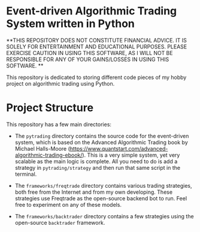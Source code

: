 # Event-driven Algorithmic Trading System written in Python

**THIS REPOSITORY DOES NOT CONSTITUTE FINANCIAL ADVICE. IT IS SOLELY FOR ENTERTAINMENT AND EDUCATIONAL PURPOSES. PLEASE EXERCISE CAUTION IN USING THIS SOFTWARE, AS I WILL NOT BE RESPONSIBLE FOR ANY OF YOUR GAINS/LOSSES IN USING THIS SOFTWARE. **

This repository is dedicated to storing different code pieces of my hobby project on algorithmic trading using Python.

# Project Structure
This repository has a few main directories:

- The `pytrading` directory contains the source code for the event-driven system, which is based on the Advanced Algorithmic Trading book by Michael Halls-Moore (https://www.quantstart.com/advanced-algorithmic-trading-ebook/). This is a very simple system, yet very scalable as the main logic is complete. All you need to do is add a strategy in `pytrading/strategy` and then run that same script in the terminal.

- The `frameworks/freqtrade` directory contains various trading strategies, both free from the Internet and from my own developing. These strategies use Freqtrade as the open-source backend bot to run. Feel free to experiment on any of these models.

- The `frameworks/backtrader` directory contains a few strategies using the open-source `backtrader` framework. 
